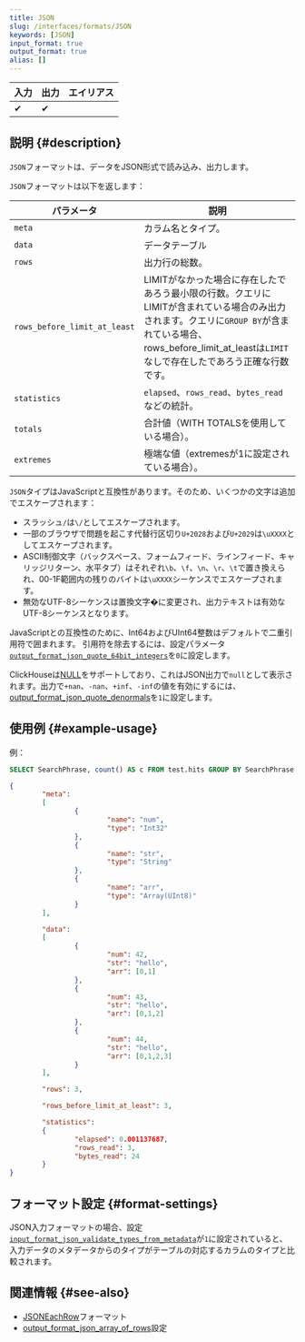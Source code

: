 ```yaml
---
title: JSON
slug: /interfaces/formats/JSON
keywords: [JSON]
input_format: true
output_format: true
alias: []
---
```


| 入力 | 出力 | エイリアス |
|-------|--------|-------|
| ✔     | ✔      |       |

## 説明 {#description}

`JSON`フォーマットは、データをJSON形式で読み込み、出力します。

`JSON`フォーマットは以下を返します：

| パラメータ                    | 説明                                                                                                                                                                                                                                |
|------------------------------|--------------------------------------------------------------------------------------------------------------------------------------------------------------------------------------------------------------------------------------------|
| `meta`                       | カラム名とタイプ。                                                                                                                                                                                                                    |
| `data`                       | データテーブル                                                                                                                                                                                                                                |
| `rows`                       | 出力行の総数。                                                                                                                                                                                                           |
| `rows_before_limit_at_least` | LIMITがなかった場合に存在したであろう最小限の行数。クエリにLIMITが含まれている場合のみ出力されます。クエリに`GROUP BY`が含まれている場合、rows_before_limit_at_leastは`LIMIT`なしで存在したであろう正確な行数です。 |
| `statistics`                 | `elapsed`、`rows_read`、`bytes_read`などの統計。                                                                                                                                                                                   |
| `totals`                     | 合計値（WITH TOTALSを使用している場合）。                                                                                                                                                                                                     |
| `extremes`                   | 極端な値（extremesが1に設定されている場合）。                                                                                                                                                                                               |

`JSON`タイプはJavaScriptと互換性があります。そのため、いくつかの文字は追加でエスケープされます：
- スラッシュ`/`は`\/`としてエスケープされます。
- 一部のブラウザで問題を起こす代替行区切り`U+2028`および`U+2029`は`\uXXXX`としてエスケープされます。
- ASCII制御文字（バックスペース、フォームフィード、ラインフィード、キャリッジリターン、水平タブ）はそれぞれ`\b`、`\f`、`\n`、`\r`、`\t`で置き換えられ、00-1F範囲内の残りのバイトは`\uXXXX`シーケンスでエスケープされます。
- 無効なUTF-8シーケンスは置換文字�に変更され、出力テキストは有効なUTF-8シーケンスとなります。

JavaScriptとの互換性のために、Int64およびUInt64整数はデフォルトで二重引用符で囲まれます。
引用符を除去するには、設定パラメータ[`output_format_json_quote_64bit_integers`](/operations/settings/settings-formats.md/#output_format_json_quote_64bit_integers)を`0`に設定します。

ClickHouseは[NULL](/sql-reference/syntax.md)をサポートしており、これはJSON出力で`null`として表示されます。出力で`+nan`、`-nan`、`+inf`、`-inf`の値を有効にするには、[output_format_json_quote_denormals](/operations/settings/settings-formats.md/#output_format_json_quote_denormals)を`1`に設定します。

## 使用例 {#example-usage}

例：

```sql
SELECT SearchPhrase, count() AS c FROM test.hits GROUP BY SearchPhrase WITH TOTALS ORDER BY c DESC LIMIT 5 FORMAT JSON
```

```json
{
        "meta":
        [
                {
                        "name": "num",
                        "type": "Int32"
                },
                {
                        "name": "str",
                        "type": "String"
                },
                {
                        "name": "arr",
                        "type": "Array(UInt8)"
                }
        ],

        "data":
        [
                {
                        "num": 42,
                        "str": "hello",
                        "arr": [0,1]
                },
                {
                        "num": 43,
                        "str": "hello",
                        "arr": [0,1,2]
                },
                {
                        "num": 44,
                        "str": "hello",
                        "arr": [0,1,2,3]
                }
        ],

        "rows": 3,

        "rows_before_limit_at_least": 3,

        "statistics":
        {
                "elapsed": 0.001137687,
                "rows_read": 3,
                "bytes_read": 24
        }
}
```

## フォーマット設定 {#format-settings}

JSON入力フォーマットの場合、設定[`input_format_json_validate_types_from_metadata`](/operations/settings/settings-formats.md/#input_format_json_validate_types_from_metadata)が`1`に設定されていると、
入力データのメタデータからのタイプがテーブルの対応するカラムのタイプと比較されます。

## 関連情報 {#see-also}

- [JSONEachRow](/interfaces/formats/JSONEachRow)フォーマット
- [output_format_json_array_of_rows](/operations/settings/settings-formats.md/#output_format_json_array_of_rows)設定

